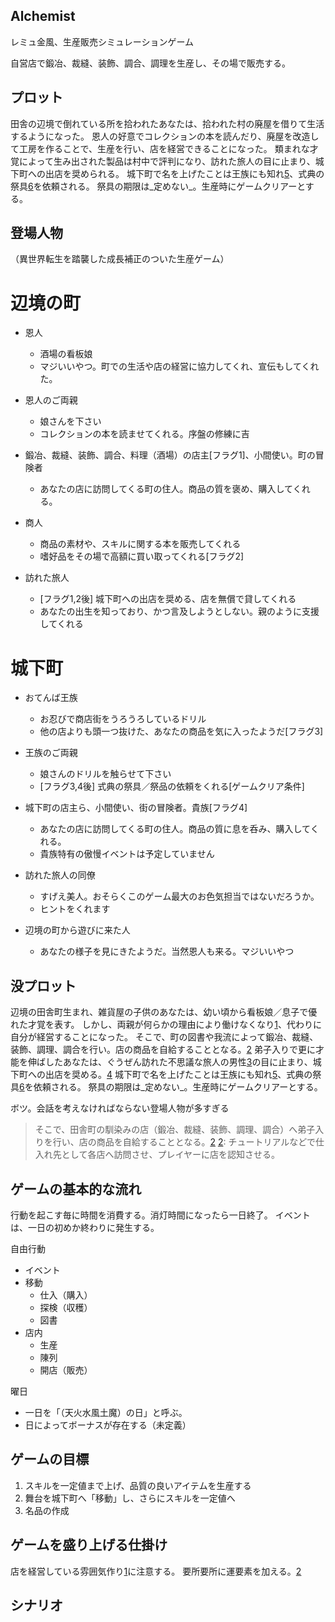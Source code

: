 Alchemist
---

レミュ金風、生産販売シミュレーションゲーム

自営店で鍛冶、裁縫、装飾、調合、調理を生産し、その場で販売する。

プロット
---
田舎の辺境で倒れている所を拾われたあなたは、拾われた村の廃屋を借りて生活するようになった。
恩人の好意でコレクションの本を読んだり、廃屋を改造して工房を作ることで、生産を行い、店を経営できることになった。
類まれな才覚によって生み出された製品は村中で評判になり、訪れた旅人の目に止まり、城下町への出店を奨められる。
城下町で名を上げたことは王族にも知れ[5]、式典の祭具[6]を依頼される。
祭具の期限は_定めない_。生産時にゲームクリアーとする。

[1]: あなたは「戦闘経験が無く」「弱そうに見える」。そして、手先が器用で、目がよく効いた。

登場人物
---
（異世界転生を踏襲した成長補正のついた生産ゲーム）

# 辺境の町

* 恩人
  * 酒場の看板娘
  * マジいいやつ。町での生活や店の経営に協力してくれ、宣伝もしてくれた。

* 恩人のご両親
  * 娘さんを下さい
  * コレクションの本を読ませてくれる。序盤の修練に吉

* 鍛冶、裁縫、装飾、調合、料理（酒場）の店主[フラグ1]、小間使い。町の冒険者
  * あなたの店に訪問してくる町の住人。商品の質を褒め、購入してくれる。

* 商人
  * 商品の素材や、スキルに関する本を販売してくれる
  * 嗜好品をその場で高額に買い取ってくれる[フラグ2]
  
* 訪れた旅人
  * [フラグ1,2後] 城下町への出店を奨める、店を無償で貸してくれる
  * あなたの出生を知っており、かつ言及しようとしない。親のように支援してくれる

# 城下町
* おてんば王族
  * お忍びで商店街をうろうろしているドリル
  * 他の店よりも頭一つ抜けた、あなたの商品を気に入ったようだ[フラグ3]
  
* 王族のご両親
  * 娘さんのドリルを触らせて下さい
  * [フラグ3,4後] 式典の祭具／祭品の依頼をくれる[ゲームクリア条件]
  
* 城下町の店主ら、小間使い、街の冒険者。貴族[フラグ4]
  * あなたの店に訪問してくる町の住人。商品の質に息を呑み、購入してくれる。
  * 貴族特有の傲慢イベントは予定していません
  
* 訪れた旅人の同僚
  * すげえ美人。おそらくこのゲーム最大のお色気担当ではないだろうか。
  * ヒントをくれます

* 辺境の町から遊びに来た人
  * あなたの様子を見にきたようだ。当然恩人も来る。マジいいやつ

没プロット
---
辺境の田舎町生まれ、雑貨屋の子供のあなたは、幼い頃から看板娘／息子で優れた才覚を表す。
しかし、両親が何らかの理由により働けなくなり[1]、代わりに自分が経営することになった。
そこで、町の図書や我流によって鍛冶、裁縫、装飾、調理、調合を行い。店の商品を自給することとなる。[2]
弟子入りで更に才能を伸ばしたあなたは、ぐうぜん訪れた不思議な旅人の男性[3]の目に止まり、城下町への出店を奨める。[4]
城下町で名を上げたことは王族にも知れ[5]、式典の祭具[6]を依頼される。
祭具の期限は_定めない_。生産時にゲームクリアーとする。

[1]: 村がモンスターに襲われる、突然失踪する、病に倒れる。など、[3]と絡めるなら２番目が有力か
[2]: 図書館は城下町のような裕福な地域にしか存在しない。行商人などが持ってくる本や、両親のコレクションを頼る。
[3]: 物語の鍵になる人物。この小シナリオ外の大シナリオの人物を採用する。
[4]: 断った場合は、プレイヤー任意のタイミングで城下町へ訪問する。
[5]: 来店客におてんば王族を紛れさせておく（名乗らないが風格があるタイプ）。
[6]: スキルによって生産を求められるアイテムが変わる

ボツ。会話を考えなければならない登場人物が多すぎる
> そこで、田舎町の馴染みの店（鍛冶、裁縫、装飾、調理、調合）へ弟子入りを行い、店の商品を自給することとなる。[2]
> [2]: チュートリアルなどで仕入れ先として各店へ訪問させ、プレイヤーに店を認知させる。

ゲームの基本的な流れ
---

行動を起こす毎に時間を消費する。消灯時間になったら一日終了。
イベントは、一日の初めか終わりに発生する。

自由行動
* イベント
* 移動
  * 仕入（購入）
  * 探検（収穫）
  * 図書
* 店内
  * 生産
  * 陳列
  * 開店（販売）

曜日
* 一日を「（天火水風土魔）の日」と呼ぶ。
* 日によってボーナスが存在する（未定義）

ゲームの目標
---
1. スキルを一定値まで上げ、品質の良いアイテムを生産する
2. 舞台を城下町へ「移動」し、さらにスキルを一定値へ
3. 名品の作成

ゲームを盛り上げる仕掛け
---
店を経営している雰囲気作り[1]に注意する。
要所要所に運要素を加える。[2]

[1]: 田舎町で嗜好品や超名品は買い手が見つからない（前者は登場人物によって話が変わりそうだが）。季節によって料理の売れ行きが変化する。催事に特需が生まれる（あらかじめ生産品にタグを付ける。催事はタグを見て客の購入率に補正を加える）。
[2]: 儲かるけど損もしやすい。みたいなのは積極的に用意したい

シナリオ
---